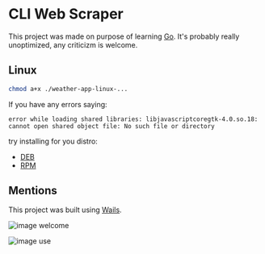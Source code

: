 # CLI Web Scraper

This project was made on purpose of learning [Go](https://go.dev/). It's probably really unoptimized, any criticizm is welcome.


## Linux

```bash
chmod a+x ./weather-app-linux-...
```
If you have any errors saying:
```
error while loading shared libraries: libjavascriptcoregtk-4.0.so.18: cannot open shared object file: No such file or directory
```
try installing for you distro:
* [DEB](https://pkgs.org/download/libjavascriptcoregtk-4.0-18)
* [RPM](https://pkgs.org/download/libjavascriptcoregtk-4.0.so.18()(64bit))


## Mentions

This project was built using [Wails](https://wails.io/).

![image welcome](https://github.com/user-attachments/assets/8191a763-9ccf-45b2-b720-094b36fbcb83)

![image use](https://github.com/user-attachments/assets/e5c61649-c2dc-470d-bf96-398382c35b1d)
